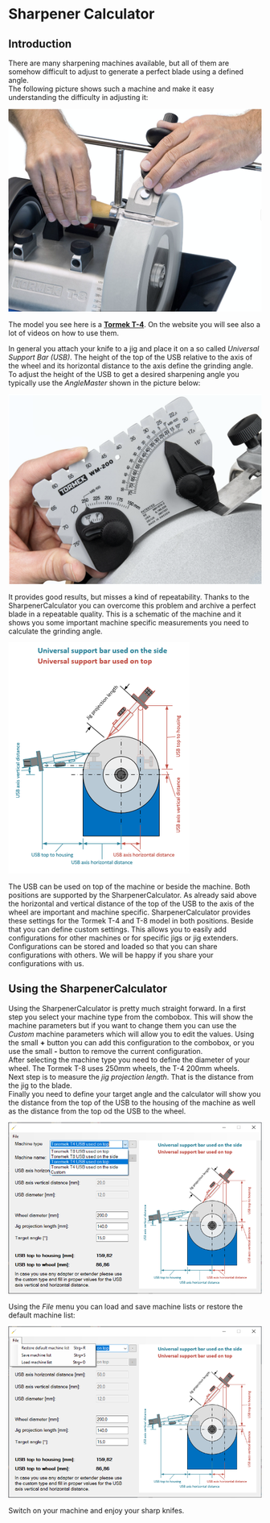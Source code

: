 # Sharpener Calculator

## Introduction
There are many sharpening machines available, but all of them are somehow difficult to adjust to generate a perfect blade using a defined angle.  
The following picture shows such a machine and make it easy understanding the difficulty in adjusting it:  

![Tormek T-8](https://github.com/cmbTea/SharpenerCalculator/blob/master/machine.png?raw=true)

The model you see here is a <a href="https://www.tormek.com/uk/en/machine-models/tormek-t-4-original/" target="blank">**Tormek T-4**</a>. On the website you will see also a lot of videos on how to use them.  

In general you attach your knife to a jig and place it on a so called *Universal Support Bar (USB)*. The height of the top of the USB relative to the axis of the wheel and its horizontal distance to the axis define the grinding angle. To adjust the height of the USB to get a desired sharpening angle you typically use the *AngleMaster* shown in the picture below:  

![AngleMaster](https://github.com/cmbTea/SharpenerCalculator/blob/master/angleMaster.png?raw=true)

It provides good results, but misses a kind of repeatability. Thanks to the SharpenerCalculator you can overcome this problem and archive a perfect blade in a repeatable quality. This is a schematic of the machine and it shows you some important machine specific measurements you need to calculate the grinding angle.  

![Machine sketch up](https://github.com/cmbTea/SharpenerCalculator/blob/master/sketch.PNG?raw=true)

The USB can be used on top of the machine or beside the machine. Both positions are supported by the SharpenerCalculator. As already said above the horizontal and vertical distance of the top of the USB to the axis of the wheel are important and machine specific. SharpenerCalculator provides these settings for the Tormek T-4 and T-8 model in both positions. Beside that you can define custom settings. This allows you to easily add configurations for other machines or for specific jigs or jig extenders. Configurations can be stored and loaded so that you can share configurations with others. We will be happy if you share your configurations with us.  

## Using the SharpenerCalculator

Using the SharpenerCalculator is pretty much straight forward. In a first step you select your machine type from the combobox. This will show the machine parameters but if you want to change them you can use the *Custom* machine parameters which will allow you to edit the values. Using the small **+** button you can add this configuration to the combobox, or you use the small **-** button to remove the current configuration.  
After selecting the machine type you need to define the diameter of your wheel. The Tormek T-8 uses 250mm wheels, the T-4 200mm wheels.  
Next step is to measure the *jig projection length*. That is the distance from the jig to the blade.  
Finally you need to define your target angle and the calculator will show you the distance from the top of the USB to the housing of the machine as well as the distance from the top od the USB to the wheel.  

![SharpenerCalculator screenshot01](https://github.com/cmbTea/SharpenerCalculator/blob/master/screenshot01.PNG?raw=true)

Using the *File* menu you can load and save machine lists or restore the default machine list:  

![SharpenerCalculator screenshot02](https://github.com/cmbTea/SharpenerCalculator/blob/master/screenshot02.PNG?raw=true)

Switch on your machine and enjoy your sharp knifes.
